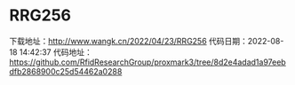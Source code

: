 # RRG256
下载地址：http://www.wangk.cn/2022/04/23/RRG256
代码日期：2022-08-18 14:42:37
代码地址：https://github.com/RfidResearchGroup/proxmark3/tree/8d2e4adad1a97eebdfb2868900c25d54462a0288
